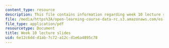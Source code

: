 ```yaml
---
content_type: resource
description: This file contains information regarding week 10 lecture slides.
file: /media/https%3A/open-learning-course-data-rc.s3.amazonaws.com/es-s10-drugs-and-the-brain-spring-2013/6e12c6ddd1ab7c72a12cd1e6a4895c78_MITES_S10S13_Week10.pdf
file_type: application/pdf
resourcetype: Document
title: Week 10 lecture slides
uid: 6e12c6dd-d1ab-7c72-a12c-d1e6a4895c78
---
```


